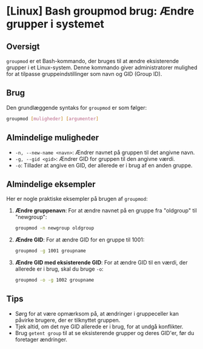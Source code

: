 # [Linux] Bash groupmod brug: Ændre grupper i systemet

## Oversigt
`groupmod` er et Bash-kommando, der bruges til at ændre eksisterende grupper i et Linux-system. Denne kommando giver administratorer mulighed for at tilpasse gruppeindstillinger som navn og GID (Group ID).

## Brug
Den grundlæggende syntaks for `groupmod` er som følger:

```bash
groupmod [muligheder] [argumenter]
```

## Almindelige muligheder
- `-n, --new-name <navn>`: Ændrer navnet på gruppen til det angivne navn.
- `-g, --gid <gid>`: Ændrer GID for gruppen til den angivne værdi.
- `-o`: Tillader at angive en GID, der allerede er i brug af en anden gruppe.

## Almindelige eksempler
Her er nogle praktiske eksempler på brugen af `groupmod`:

1. **Ændre gruppenavn**:
   For at ændre navnet på en gruppe fra "oldgroup" til "newgroup":
   ```bash
   groupmod -n newgroup oldgroup
   ```

2. **Ændre GID**:
   For at ændre GID for en gruppe til 1001:
   ```bash
   groupmod -g 1001 groupname
   ```

3. **Ændre GID med eksisterende GID**:
   For at ændre GID til en værdi, der allerede er i brug, skal du bruge `-o`:
   ```bash
   groupmod -o -g 1002 groupname
   ```

## Tips
- Sørg for at være opmærksom på, at ændringer i gruppeceller kan påvirke brugere, der er tilknyttet gruppen.
- Tjek altid, om det nye GID allerede er i brug, for at undgå konflikter.
- Brug `getent group` til at se eksisterende grupper og deres GID'er, før du foretager ændringer.